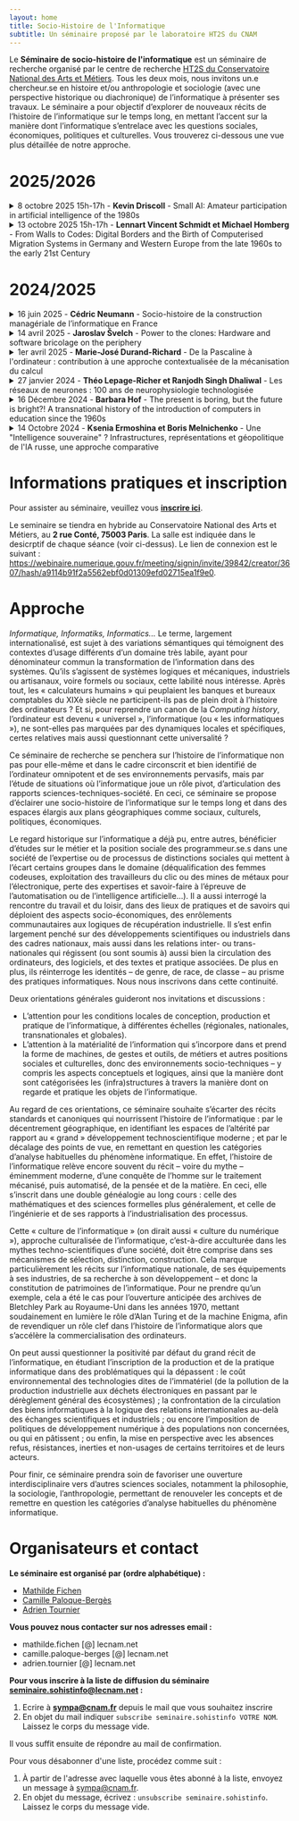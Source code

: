 ```yaml
---
layout: home
title: Socio-Histoire de l'Informatique
subtitle: Un séminaire proposé par le laboratoire HT2S du CNAM
---
```



Le **Séminaire de socio-histoire de l'informatique** est un séminaire de recherche organisé par le centre de recherche [HT2S du Conservatoire National des Arts et Métiers](https://technique-societe.cnam.fr/histoire-des-technosciences-en-societe-ht2s--913760.kjsp). Tous les deux mois, nous invitons un.e chercheur.se en histoire et/ou anthropologie et sociologie (avec une perspective historique ou diachronique) de l’informatique à présenter ses travaux. Le séminaire a pour objectif d’explorer de nouveaux récits de l’histoire de l’informatique sur le temps long, en mettant l’accent sur la manière dont l’informatique s’entrelace avec les questions sociales, économiques, politiques et culturelles. Vous trouverez ci-dessous une vue plus détaillée de notre approche.

# 2025/2026

<details markdown="1">
  <summary markdown="span">
  8 octobre 2025 15h-17h - <strong>Kevin Driscoll</strong> - Small AI: Amateur participation in artificial intelligence of the 1980s
  </summary>
  
- [Kevin Driscoll](https://kevindriscoll.info/) est l’auteur de [The Modem World](https://modem.world/) : Une préhistoire des réseaux sociaux, co-auteur de *Minitel: Welcome to the Internet*, et responsable du [Minitel Research Lab](https://minitel.us), USA avec Julien Mailland. Il est professeur associé en études des médias à l’Université de Virginie.

> Today, artificial intelligence systems are portrayed as massive, remote, costly, and obscure. But there is nothing natural or inevitable about these characteristics. This talk will consider how microcomputer enthusiasts made sense of the 1980s artificial intelligence boom (and bust) through an exploration of hobbyist print media of the period. Beginning in the mid-1970s, an international literature of how-to books, magazine articles, and "type-in" programs promised to teach new computer owners the fundamental principles of AI through hands-on engagement with BASIC code. Recovering and re-running these materials with the help of software emulation reveals a different set of beliefs about technology and expertise than those that have come to dominate today's AI discourse. Glimpses of a "micro" AI invite us to imagine an alternative future in which AI is imminent, affordable, accessible, and comprehensible to expert and non-expert computer users alike.

Localisation : 2 rue Conté, 75003, Paris - Salle 30 -1 21

</details>

<details markdown="1">
  <summary markdown="span"> 
  13 octobre 2025 15h-17h - <strong>Lennart Vincent Schmidt et Michael Homberg</strong> - From Walls to Codes: Digital Borders and the Birth of Computerised Migration Systems in Germany and Western Europe from the late 1960s to the early 21st Century 
  </summary>
  
- [Lennart Vincent Schmidt](https://zzf-potsdam.de/institut/personen/mitarbeiter_innen/lennart-v-schmidt) - Potsdam PhD Student, Leibniz Center for Contemporary History, Research Project: [Digital Borders](https://digital-inequalities.com/en/project/digital-borders-)
- [Michael Homberg](https://zzf-potsdam.de/en/institution/people/staff/michael-homberg) - Assistant Professor, Leibniz Center for Contemporary History, Potsdam

> This lecture examines how digitalization, often portrayed as a narrative of modernization and emancipation, has also generated new forms of social stratification. From the 1970s onwards, computer technologies reshaped work, education, governance, and migration regimes in ways that reinforced divides, hierarchies, and boundaries within society. Building on the broader research agenda of Digital Inequalities, the talk highlights the ambivalences of the “digital society” by tracing both the promises of inclusion and the mechanisms of exclusion. In this context, insights from my research on Digital Borders illustrate how the computerization of migration control transformed mobility into data and contributed to the reproduction of inequalities in Germany and Europe.

Localisation : 2 rue Conté, 75003, Paris - Salle 30 -1 24
</details>


# 2024/2025

<details markdown="1">
  <summary markdown="span"> 
  16 juin 2025 - <strong>Cédric Neumann</strong> - Socio-histoire de la construction managériale de l’informatique en France
  </summary>
  
- [Cédric Neumann](https://technique-societe.cnam.fr/neumann-cedric-1143977.kjsp) - CNAM, HT2S
- Discutant : [Pierre Labardin](https://iae.univ-larochelle.fr/liae-la-rochelle/organisation/) - La Rochelle Université

> La socio-histoire a été définie par G. Noiriel comme l’utilisation d’outils conceptuels de la sociologie dans les enquêtes historiques dans le but de dénaturaliser les relations de pouvoir en retraçant leur genèse et leurs origines occultées. L’omniprésence actuelle des outils numérique et la manière dont elle peut affecter des relations de pouvoir – entre l’Etat et les entreprises ou encore entre salariés par la redéfinition du travail par exemple – n’a été que peu l’objet d’une socio-histoire entendue au sens strict.  En effet, les recherches françaises de sciences sociales ont peu étudié la question du passage de la mécanographie à l’informatique. Cette ignorance de l’informatique qualifiée rétrospectivement de « lourde » a conduit réciproquement à accorder une importance réduite aux utilisations managériales de l’informatique qui se sont constituées dans les années 1960. En effet, d’une part, l’utilisation des ordinateurs dans des tâches de gestion a conduit à une extension de leur marché, d’autre part, à la fin des années 1950 et au début des années 1960, les ordinateurs ont d’abord été conçus comme de nouvelles machines mécanographiques, puis sont apparus comme un phénomène nouveau, « l’informatique », défini par des propriétés managériales opposés à celles de la mécanographie. Ce travail de définition a conduit à la création de nouvelles équivalences entre les machines et le management dont le produit, l’informatique telle qu’elle est entendue par des managers, naturalise des politiques managériales en les faisant dériver d’une nécessité technique. Ces équivalences constituent toujours le cadre d’appréhension actuel du numérique qui s’est donc construit dans les années 1960 autour du passage, dans le domaine de la gestion, des machines classiques (grands ensembles à cartes perforées, machines comptables) aux premiers ordinateurs. En m’appuyant sur mes recherches je voudrais donc montrer dans cette communication qu’une socio-histoire de l’informatique doit réévaluer l’importance du management dans la généralisation de l’informatique et dans l’émergence des utilisateurs individuels. En effet, dans ce cadre de recherches, l’oubli des origines du numérique conduit à sa réification. Cette réévaluation doit, par ailleurs, poser la question des modalités de circulation et d’intériorisation de ces thématiques managériales. Pour cela j’aborderai trois points qui me semblent importants dans une perspective de socio-histoire de l’information. D’abord, l’association des ordinateurs à une gouvernementalité différente des machines classiques de la mécanographie. C’est cette gouvernementalité basée, sur l’anticipation, la flexibilité, la souplesse et non la productivité qui est au fondement de la conception managériale de l’informatique. Ensuite, une analyse du rôle des SSII dans la mise en forme managériale de l’informatique afin de donner une perspective historique à l’externalisation informatique que des analyses en termes de capitalisme de plateforme tendent à effacer en se focalisant sur incarnation technologique plutôt que sur l’analyse des processus sociaux dans laquelle elle s’inscrit. Enfin, j’examinerai les interactions entre la construction managériale de l’informatique et sa construction disciplinaire. En effet, les milieux managériaux ont revendiqué une prise en charge de la formation des informaticiens par l’enseignement supérieur tout en critiquant les contenus universitaires de l’enseignement de l’informatique. Ainsi, durant les années 1970, la politique de formation à l’informatique a tenté sans succès d’imposer l’informatique de gestion comme domaine hégémonique de l’informatique.
</details>


<details markdown="1">
  <summary markdown="span"> 
  14 avril 2025 - <strong>Jaroslav Švelch</strong> - Power to the clones: Hardware and software bricolage on the periphery
  </summary>
  
- [Jaroslav Švelch](http://svelch.com/) - Charles University (Prague) 
- Discutant : [Kévin Limonier](https://www.geopolitique.net/our_team/kevin-limonier/) - Université Paris-8 & Institut Français de Géopolitique

> This talk will address the specifics of computing practices (both amateur and professional) in peripheral contexts. Its aim is to lift “clones”, “ports” and other “bastard” hardware and software artifacts from relative obscurity and derision up to the focus of the history of computing. I will approach the topic revisiting the classic concept of bricoleur, introduced by Lévi-Strauss as a counterpoint to engineer. Bricoleur makes do with the resources that are at hand, and that is one of the reasons why hobby computing and homebrew programming have played such important roles in peripheral contexts with limited access to resources and components, such as in the 1980s Soviet bloc. The chapter will use examples from 1980s Czechoslovakia, specifically the local efforts to design and build first mainframes and then microcomputers without using any unavailable Western-manufactured components, or the clones and conversions of Western games for domestic or domestically available hardware. I will argue that clones required considerable ingenuity and effort to make, and that they have made important contributions to the proliferation of computer technology and literacy in regions like Eastern Europe. The talk is based on Švelch’s chapter from the book Abstractions and Embodiments: New Histories of Computing and Society, edited by Janet Abbate and Stephanie Dick.
</details>

<details markdown="1">
  <summary markdown="span"> 
  1er avril 2025 - <strong>Marie-José Durand-Richard</strong> - De la Pascaline à l'ordinateur : contribution à une approche contextualisée de la mécanisation du calcul 
  </summary>
  
- [Marie-José Durand-Richard](http://www.sphere.univ-paris-diderot.fr/spip.php?article90&lang=fr) - Paris 8 Vincennes Saint-Denis, SPHERE
- Discutant : [Loïc Petitgirard](https://technique-societe.cnam.fr/petitgirard-loic-630656.kjsp) - CNAM,HT2S

Séance co-organisée avec le [Séminaire d'Histoire d'Informatique du Musée des Arts et Métiers](https://museeinfo.cnam.fr/seminaires/). 

  > De nombreux instruments et machines, souvent élaborés en marge du milieu académique, ont jalonné la mécanisation du calcul jusqu'à l'ordinateur. Aussi bien leur conception que leur fabrication ont mobilisé bien d'autres acteurs que les seuls mathématiciens : artisans, ingénieurs, physiciens. Et ces recherches collectives ont dû susciter un intérêt socio-politique suffisant pour décider de leur financement. Les transferts et synthèses de savoirs que suppose cette matérialisation du calcul va de pair avec une complexification des rapports professionnels entre ces différentes catégories d'acteurs. Je me propose d'en analyser l'évolution à partir de certains exemples significatifs – dont la machine de Blaise Pascal (1623-1662), la machine analytique de Charles Babbage (1791-1871), l'analyseur différentiel de Vannevar Bush (1890-1974), et les premiers prototypes d'ordinateur.
</details>

<details markdown="1">
  <summary markdown="span">
  27 janvier 2024 - <strong>Théo Lepage-Richer et Ranjodh Singh Dhaliwal</strong> - Les réseaux de neurones : 100 ans de neurophysiologie technologisée
  </summary>

- [Théo Lepage-Richer](https://www.utm.utoronto.ca/iccit/people/theo-lepage-richer), Université de Toronto (Canada) et [Ranjodh Singh Dhaliwal](https://ranjodhdhaliwal.com/), Université de Basel (Suisse)
- Discutant: [Valentin Goujon](https://medialab.sciencespo.fr/equipe/valentin-goujon/) - médialab Sciences Po 

> Bien qu’actuellement connus comme une approche statistique à l’intelligence artificielle inspirée par la biologie, les réseaux de neurones ont tout d’abord été introduits comme un modèle neuroanatomique, puis psychiatrique, visant à expliquer la différence raciale et pathologique. Matérialisés à travers des pratiques aussi variées que la coloration argentique et les politiques sanitaires coloniales, les interventions psychochirurgicales et l’électrothérapie, et finalement la simulation de neurones artificiels, les réseaux de neurones ont été expérimentalement inscrits sur certains corps afin d’établir qui—ou quoi—se qualifie comme un sujet intelligent. Dans cette présentation, Ranjodh Singh Dhaliwal et Théo Lepage-Richer revisitent cinq moments clés de l’histoire de ce modèle pour reconstruire certaines des pratiques situées, des histoires sociales, des techniques de médiation et des présupposés ontologiques qui ont influencé la transformation récente des réseaux de neurones en modèle d’apprentissage automatique. Loin de signaler la convergence de l’intelligence humaine et de l’intelligence machine, les réseaux de neurones mettent en évidence la technologisation de la neurophysiologie qui caractérise la recherche dans les champs de la neuroscience et de l’intelligence artificielle depuis plus d’un siècle. En prenant la proximité historique entre ces disciplines comme point de départ, cette présentation relate la façon dont la cognition en est venue à être conçue comme essentiellement computationnelle par nature, au point de soutenir une vision technologisée de la biologie, de la psychologie et de la sociabilité humaines.
</details>

<details markdown="1">
  <summary markdown="span">
  16 Décembre 2024 - <strong>Barbara Hof</strong> - The present is boring, but the future is bright?! A transnational history of the introduction of computers in education since the 1960s
  </summary>

- [Barbara Hof](https://www.researchgate.net/profile/Barbara-Hof) - University of Lausanne (Suisse)
- Discutant : [Ronan Le Roux](https://lis.u-pec.fr/membres/membres-titulaires/le-roux-ronan) - Université Paris-Est Créteil, INSPE

> The arrival of new technologies in education has always been shaped by contradictory visions. On the one hand, technologies stoked fears of a loss of competence and the restriction of learners through behaviorist teaching systems; on the other hand, technologies were praised as a means of acquiring skills more quickly through greater individuality. The turbulent history of the slow introduction of computers in schools since the 1960s clearly demonstrates this.
As a contribution to the research seminar, this talk will address how the use of computers in education has been repeatedly touted as a breakthrough and reformer of education systems in many countries, while there has always been a mismatch between imaginaries and reality. Of particular interest are the economic and political conditions surrounding this development, as well as some of the key transnational and local actors, and the intermediaries connecting them.
Examining expectations of educational technologies helps to uncover some of the underlying assumptions that drive innovation. The talk is based on the author’s contribution to a forthcoming book chapter that will add a historical perspective to the growing critical literature questioning the futurism inherent in digital educational media.
</details>

<details markdown="1">
  <summary markdown="span">
  14 Octobre 2024 - <strong>Ksenia Ermoshina et Boris Melnichenko</strong> - Une "Intelligence souveraine" ? Infrastructures, représentations et géopolitique de l'IA russe, une approche comparative
  </summary>

- [Ksenia Ermoshina](https://cis.cnrs.fr/en/ksenia_ermoshina/) et [Boris Melnichenko](https://cis.cnrs.fr/en/boris_melnichenko/) - Centre Internet et Société, CNRS
- Discutant : [Benjamin Bürbaumer](https://www.centreemiledurkheim.fr/notre-equipe/benjamin-burbaumer/) - Sciences Po Bordeaux

> Dans le cadre du projet ANR CulturIA, cette enquête porte sur l'histoire contemporaine de l'intelligence artificielle et ses aspects socio-culturels, notamment dans le monde russophone et ses rapports à l'international. Marqué par la guerre contre l'Ukraine et les sanctions économiques, le domaine a connu une restructuration à la fois au niveau des infrastructures mais aussi au niveau des discours et représentations. L'enquête collective menée en collaboration avec Boris Melnichenko suit les russes qui créent ou utilisent les IA en exil mais aussi les ingénieurs qui travaillent pour les grandes entreprises en Russie. Dans l'esprit des STS, elle reste attentive au code et aux infrastructures et décrit les restructurations importantes des projets technologiques dans le contexte de crise géopolitique majeure. Comparant les projets en machine-learning et IA russes avec, notamment, des projets similaires issus des Etats-Unis et de la Chine, cette recherche se pose la question : peut-on parler d'une "IA à la russe" ? Existe-il des traits caractéristiques pouvant définir les façons de faire et de parler de l'IA propres à la Russie, malgré les emprunts, influences et circulations transnationales inévitables qui marquent ce domaine ?
</details>

# Informations pratiques et inscription

Pour assister au séminaire, veuillez vous **[inscrire ici](https://framaforms.org/inscription-seminaire-de-socio-histoire-de-linformatique-1757664332)**. 

Le seminaire se tiendra en hybride au Conservatoire National des Arts et Métiers, au **2 rue Conté, 75003 Paris**. La salle est indiquée dans le desicrptif de chaque séance (voir ci-dessus). 
Le lien de connexion est le suivant : https://webinaire.numerique.gouv.fr/meeting/signin/invite/39842/creator/3607/hash/a9114b91f2a5562ebf0d01309efd02715ea1f9e0. 


# Approche

_Informatique, Informatiks, Informatics..._ Le terme, largement internationalisé, est sujet à des variations sémantiques qui témoignent des contextes d’usage différents d’un domaine très labile, ayant pour dénominateur commun la transformation de l’information dans des systèmes. Qu’ils s’agissent de systèmes logiques et mécaniques, industriels ou artisanaux, voire formels ou sociaux, cette labilité nous intéresse. Après tout, les « calculateurs humains » qui peuplaient les banques et bureaux comptables du XIXè siècle ne participent-ils pas de plein droit à l’histoire des ordinateurs ? Et si, pour reprendre un canon de la _Computing history_, l’ordinateur est devenu « universel », l’informatique (ou  « les informatiques »), ne sont-elles pas marquées par des dynamiques locales et spécifiques, certes relatives mais aussi questionnant cette universalité ? 

Ce séminaire de recherche se penchera sur l’histoire de l’informatique non pas pour elle-même et dans le cadre circonscrit et bien identifié de l’ordinateur omnipotent et de ses environnements pervasifs, mais par l’étude de situations où l’informatique joue un rôle pivot, d’articulation des rapports sciences-techniques-société. En ceci, ce séminaire se propose d’éclairer une socio-histoire de l’informatique sur le temps long et dans des espaces élargis aux plans géographiques comme sociaux, culturels, politiques, économiques. 

Le regard historique sur l’informatique a déjà pu, entre autres, bénéficier d’études sur le métier et la position sociale des programmeur.se.s dans une société de l’expertise ou de processus de distinctions sociales qui mettent à l’écart certains groupes dans le domaine (déqualification des femmes codeuses, exploitation des travailleurs du clic ou des mines de métaux pour l’électronique, perte des expertises et savoir-faire à l’épreuve de l’automatisation ou de l’intelligence artificielle…). Il a aussi interrogé la rencontre du travail et du loisir, dans des lieux de pratiques et de savoirs qui déploient des aspects socio-économiques, des enrôlements communautaires aux logiques de récupération industrielle. Il s’est enfin largement penché sur des développements scientifiques ou industriels dans des cadres nationaux, mais aussi dans les relations inter- ou trans-nationales qui régissent (ou sont soumis à) aussi bien la circulation des ordinateurs, des logiciels, et des textes et pratique associées. De plus en plus, ils réinterroge les identités – de genre, de race, de classe – au prisme des pratiques informatiques. Nous nous inscrivons dans cette continuité.

Deux orientations générales guideront nos invitations et discussions :
- L’attention pour les conditions locales de conception, production et pratique de l’informatique, à différentes échelles (régionales, nationales, transnationales et globales).
-	L’attention à la matérialité de l’information qui s’incorpore dans et prend la forme de machines, de gestes et outils, de métiers et autres positions sociales et culturelles, donc des environnements socio-techniques – y compris les aspects conceptuels et logiques, ainsi que la manière dont sont catégorisées les (infra)structures à travers la manière dont on regarde et pratique les objets de l’informatique.
  
Au regard de ces orientations, ce séminaire souhaite s’écarter des récits standards et canoniques qui nourrissent l’histoire de l’informatique : par le décentrement géographique, en identifiant les espaces de l’altérité par rapport au « grand » développement technoscientifique moderne ; et par le décalage des points de vue, en remettant en question les catégories d’analyse habituelles du phénomène informatique. En effet, l’histoire de l’informatique relève encore souvent du récit – voire du mythe – éminemment moderne, d’une conquête de l’homme sur le traitement mécanisé, puis automatisé, de la pensée et de la matière. En ceci, elle s’inscrit dans une double généalogie au long cours : celle des mathématiques et des sciences formelles plus généralement, et celle de l’ingénierie et de ses rapports à l’industrialisation des processus. 

Cette « culture de l’informatique » (on dirait aussi « culture du numérique »), approche culturalisée de l’informatique, c’est-à-dire acculturée dans les mythes techno-scientifiques d’une société, doit être comprise dans ses mécanismes de sélection, distinction, construction. Cela marque particulièrement les récits sur l’informatique nationale, de ses équipements à ses industries, de sa recherche à son développement – et donc la constitution de patrimoines de l’informatique. Pour ne prendre qu’un exemple, cela a été le cas pour l’ouverture anticipée des archives de Bletchley Park au Royaume-Uni dans les années 1970, mettant soudainement en lumière le rôle d’Alan Turing et de la machine Enigma, afin de revendiquer un rôle clef dans l’histoire de l’informatique alors que s’accélère la commercialisation des ordinateurs. 

On peut aussi questionner la positivité par défaut du grand récit de l’informatique, en étudiant l’inscription de la production et de la pratique informatique dans des problématiques qui la dépassent : le coût environnemental des technologies dites de l’immatériel (de la pollution de la production industrielle aux déchets électroniques en passant par le dérèglement général des écosystèmes) ; la confrontation de la circulation des biens informatiques à la logique des relations internationales au-delà des échanges scientifiques et industriels ; ou encore l’imposition de politiques de développement numérique à des populations non concernées, ou qui en pâtissent ; ou enfin, la mise en perspective avec les absences refus, résistances, inerties et non-usages de certains territoires et de leurs acteurs.

Pour finir, ce séminaire prendra soin de favoriser une ouverture interdisciplinaire vers d’autres sciences sociales, notamment la philosophie, la sociologie, l’anthropologie, permettant de renouveler les concepts et de remettre en question les catégories d’analyse habituelles du phénomène informatique.


# Organisateurs et contact

**Le séminaire est organisé par (ordre alphabétique) :**
- [Mathilde Fichen](mathfichen@github.io)
- [Camille Paloque-Bergès](https://technique-societe.cnam.fr/camille-paloque-berges--836902.kjsp#/)
- [Adrien Tournier](https://technique-societe.cnam.fr/adrien-tournier--1455493.kjsp#/)

**Vous pouvez nous contacter sur nos adresses email :**
- mathilde.fichen [@] lecnam.net
- camille.paloque-berges [@] lecnam.net
- adrien.tournier [@] lecnam.net

**Pour vous inscrire à la liste de diffusion du séminaire seminaire.sohistinfo@lecnam.net :**
1. Ecrire à **sympa@cnam.fr** depuis le mail que vous souhaitez inscrire
2. En objet du mail indiquer `subscribe seminaire.sohistinfo VOTRE NOM`. Laissez le corps du message vide.

Il vous suffit ensuite de répondre au mail de confirmation.

Pour vous désabonner d'une liste, procédez comme suit :

1. À partir de l'adresse avec laquelle vous êtes abonné à la liste, envoyez un message à sympa@cnam.fr.
2. En objet du message, écrivez : `unsubscribe seminaire.sohistinfo`. Laissez le corps du message vide.
